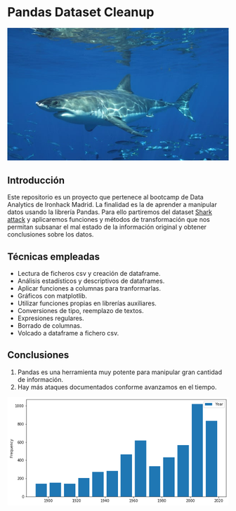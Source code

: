 
# Pandas Dataset Cleanup

![Shark Attack!](https://github.com/SergioGomis/shark-dataset-cleanup/blob/master/src/shark.jpg)

## Introducción

Este repositorio es un proyecto que pertenece al bootcamp de Data Analytics de Ironhack Madrid.
La finalidad es la de aprender a manipular datos usando la librería Pandas. Para ello partiremos del dataset [Shark attack](https://www.kaggle.com/teajay/global-shark-attacks/version/1) y aplicaremos funciones y métodos de transformación que nos permitan subsanar el mal estado de la información original y obtener conclusiones sobre los datos.

## Técnicas empleadas

- Lectura de ficheros csv y creación de dataframe.
- Análisis estadísticos y descriptivos de dataframes.
- Aplicar funciones a columnas para tranformarlas.
- Gráficos con matplotlib.
- Utilizar funciones propias en librerías auxiliares.
- Conversiones de tipo, reemplazo de textos.
- Expresiones regulares.
- Borrado de columnas.
- Volcado a dataframe a fichero csv.

## Conclusiones

1. Pandas es una herramienta muy potente para manipular gran cantidad de información.
2. Hay más ataques documentados conforme avanzamos en el tiempo.

![attacks per decade](https://github.com/SergioGomis/shark-dataset-cleanup/blob/master/src/attacks_decade.png)
